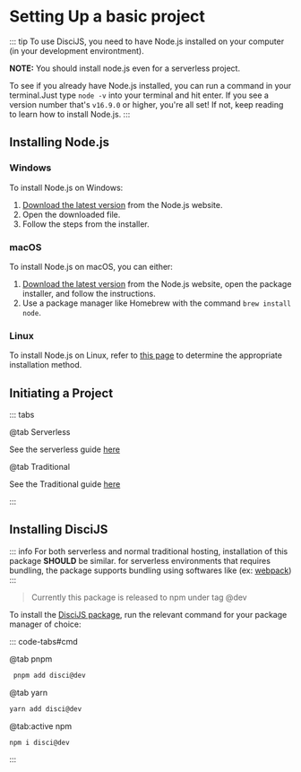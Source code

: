 # Setting Up a basic project


::: tip
To use DisciJS, you need to have Node.js installed on your computer (in your development environtment).

**NOTE:** You should install node.js even for a serverless project.

To see if you already have Node.js installed, you can run a command in your terminal.Just type `node -v` into your terminal and hit enter. If you see a version number that's `v16.9.0` or higher, you're all set! If not, keep reading to learn how to install Node.js.
:::

## Installing Node.js

### Windows
To install Node.js on Windows:
1. [Download the latest version](https://nodejs.org/en) from the Node.js website.
2. Open the downloaded file.
3. Follow the steps from the installer.

### macOS
To install Node.js on macOS, you can either:
1. [Download the latest version](https://nodejs.org/en) from the Node.js website, open the package installer, and follow the instructions.
2. Use a package manager like Homebrew with the command `brew install node`.

### Linux
To install Node.js on Linux, refer to [this page](https://nodejs.org/en/download/package-manager) to determine the appropriate installation method.


## Initiating a Project

::: tabs

@tab Serverless

See the serverless guide [here](../serverless/README.md)

@tab Traditional

See the Traditional guide [here](../Traditional/README.md)

:::

## Installing DisciJS

::: info
For both serverless and normal traditional hosting, installation of this package **SHOULD** be similar.
for serverless environments that requires bundling, the package supports bundling using softwares like (ex: [webpack](https://webpack.js.org/))
:::

> Currently this package is released to npm under tag @dev

To install the [DisciJS package](https://www.npmjs.com/package/disci/), run the relevant command for your package manager of choice:

::: code-tabs#cmd

@tab pnpm

```bash
 pnpm add disci@dev
```

@tab yarn

```bash
yarn add disci@dev
```

@tab:active npm

```bash
npm i disci@dev
```

:::
